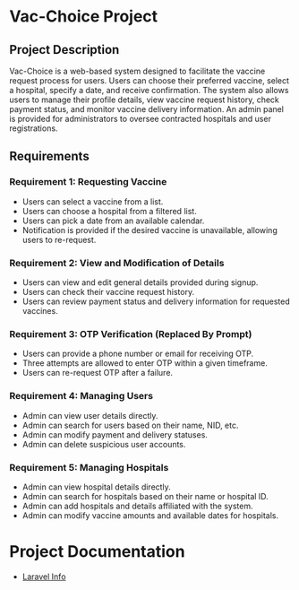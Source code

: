 # Vac-Choice Project

## Project Description

Vac-Choice is a web-based system designed to facilitate the vaccine request process for users. Users can choose their preferred vaccine, select a hospital, specify a date, and receive confirmation. The system also allows users to manage their profile details, view vaccine request history, check payment status, and monitor vaccine delivery information. An admin panel is provided for administrators to oversee contracted hospitals and user registrations.

## Requirements

### Requirement 1: Requesting Vaccine

- Users can select a vaccine from a list.
- Users can choose a hospital from a filtered list.
- Users can pick a date from an available calendar.
- Notification is provided if the desired vaccine is unavailable, allowing users to re-request.

### Requirement 2: View and Modification of Details

- Users can view and edit general details provided during signup.
- Users can check their vaccine request history.
- Users can review payment status and delivery information for requested vaccines.

### Requirement 3: OTP Verification (Replaced By Prompt)

- Users can provide a phone number or email for receiving OTP.
- Three attempts are allowed to enter OTP within a given timeframe.
- Users can re-request OTP after a failure.

### Requirement 4: Managing Users

- Admin can view user details directly.
- Admin can search for users based on their name, NID, etc.
- Admin can modify payment and delivery statuses.
- Admin can delete suspicious user accounts.

### Requirement 5: Managing Hospitals

- Admin can view hospital details directly.
- Admin can search for hospitals based on their name or hospital ID.
- Admin can add hospitals and details affiliated with the system.
- Admin can modify vaccine amounts and available dates for hospitals.


# Project Documentation

- [Laravel Info](LARAVEL.md)
